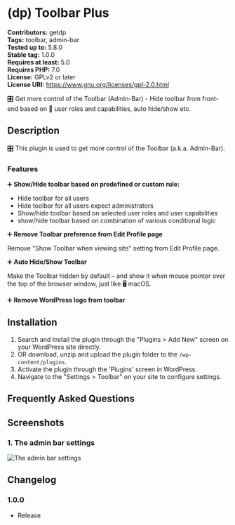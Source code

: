 # (dp) Toolbar Plus

**Contributors:**      getdp \
**Tags:**              toolbar, admin-bar \
**Tested up to:**      5.8.0 \
**Stable tag:**        1.0.0 \
**Requires at least:** 5.0 \
**Requires PHP:**      7.0 \
**License:**           GPLv2 or later \
**License URI:**       https://www.gnu.org/licenses/gpl-2.0.html

🎛️ Get more control of the Toolbar (Admin-Bar) - Hide toolbar from front-end based on 👤 user roles and capabilities, auto hide/show etc.

## Description

🎛️ This plugin is used to get more control of the Toolbar (a.k.a. Admin-Bar).

### Features

➕ **Show/Hide toolbar based on predefined or custom rule:**

* Hide toolbar for all users
* Hide toolbar for all users expect administrators
* Show/hide toolbar based on selected user roles and user capabilities
* show/hide toolbar based on combination of various conditional logic

➕ **Remove Toolbar preference from Edit Profile page**

Remove "Show Toolbar when viewing site" setting from Edit Profile page.

➕ **Auto Hide/Show Toolbar**

Make the Toolbar hidden by default – and show it when mouse pointer over the top of the browser window, just like 🖥️ macOS.

➕ **Remove WordPress logo from toolbar**

## Installation

1. Search and Install the plugin through the "Plugins > Add New" screen on your WordPress site directly.
2. OR download, unzip and upload the plugin folder to the `/wp-content/plugins`.
3. Activate the plugin through the 'Plugins' screen in WordPress.
4. Navigate to the "Settings > Toolbar" on your site to configure settings.

## Frequently Asked Questions



## Screenshots

### 1. The admin bar settings

![The admin bar settings](https://s.w.org/plugins/(dp)-toolbar-plus/screenshot-1.png)


## Changelog

### 1.0.0

* Release
